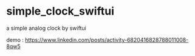 # simple_clock_swiftui
a simple analog clock by swiftui

demo : https://www.linkedin.com/posts/activity-6820416828788011008-8qw5
